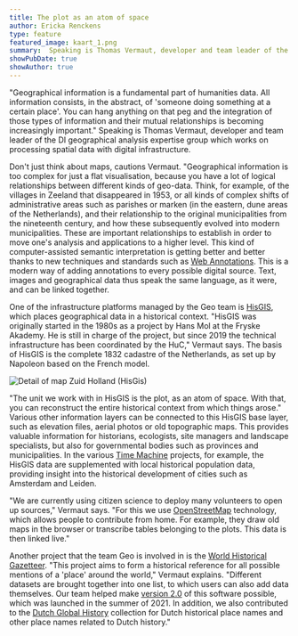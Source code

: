 ```yaml
---
title: The plot as an atom of space
author: Ericka Renckens
type: feature
featured_image: kaart_1.png
summary:  Speaking is Thomas Vermaut, developer and team leader of the DI geographical analysis expertise group which works on processing spatial data with digital infrastructure.
showPubDate: true
showAuthor: true
---
```


"Geographical information is a fundamental part of humanities data. All information consists, in the abstract, of 'someone doing something at a certain place'. You can hang anything on that peg and the integration of those types of information and their mutual relationships is becoming increasingly important." Speaking is Thomas Vermaut, developer and team leader of the DI geographical analysis expertise group which works on processing spatial data with digital infrastructure.

Don't just think about maps, cautions Vermaut. "Geographical information is too complex for just a flat visualisation, because you have a lot of logical relationships between different kinds of geo-data. Think, for example, of the villages in Zeeland that disappeared in 1953, or all kinds of complex shifts of administrative areas such as parishes or marken (in the eastern, dune areas of the Netherlands), and their relationship to the original municipalities from the nineteenth century, and how these subsequently evolved into modern municipalities. These are important relationships to establish in order to move one's analysis and applications to a higher level. This kind of computer-assisted semantic interpretation is getting better and better thanks to new techniques and standards such as [Web Annotations](https://www.w3.org/annotation/). This is a modern way of adding annotations to every possible digital source. Text, images and geographical data thus speak the same language, as it were, and can be linked together.

One of the infrastructure platforms managed by the Geo team is [HisGIS](https://hisgis.nl/), which places geographical data in a historical context. "HisGIS was originally started in the 1980s as a project by Hans Mol at the Fryske Akademy. He is still in charge of the project, but since 2019 the technical infrastructure has been coordinated by the HuC," Vermaut says. The basis of HisGIS is the complete 1832 cadastre of the Netherlands, as set up by Napoleon based on the French model.

![Detail of map Zuid Holland (HisGis)](images/hisgis.png)

"The unit we work with in HisGIS is the plot, as an atom of space. With that, you can reconstruct the entire historical context from which things arose." Various other information layers can be connected to this HisGIS base layer, such as elevation files, aerial photos or old topographic maps. This provides valuable information for historians, ecologists, site managers and landscape specialists, but also for governmental bodies such as provinces and municipalities. In the various [Time Machine](https://www.timemachine.eu) projects, for example, the HisGIS data are supplemented with local historical population data, providing insight into the historical development of cities such as Amsterdam and Leiden.

"We are currently using citizen science to deploy many volunteers to open up sources," Vermaut says. "For this we use [OpenStreetMap](https://www.openstreetmap.org) technology, which allows people to contribute from home. For example, they draw old maps in the browser or transcribe tables belonging to the plots. This data is then linked live."

Another project that the team Geo is involved in is the [World Historical Gazetteer](https://whgazetteer.org/). "This project aims to form a historical reference  for all possible mentions of a 'place' around the world," Vermaut explains. "Different datasets are brought together into one list, to which users can also add data themselves. Our team helped make [version 2.0](http://blog.whgazetteer.org/2021/08/05/version-2/) of this software possible, which was launched in the summer of 2021. In addition, we also contributed to the [Dutch Global History](https://whgazetteer.org/collections/2/summary_ds) collection for Dutch historical place names and other place names related to Dutch history."
